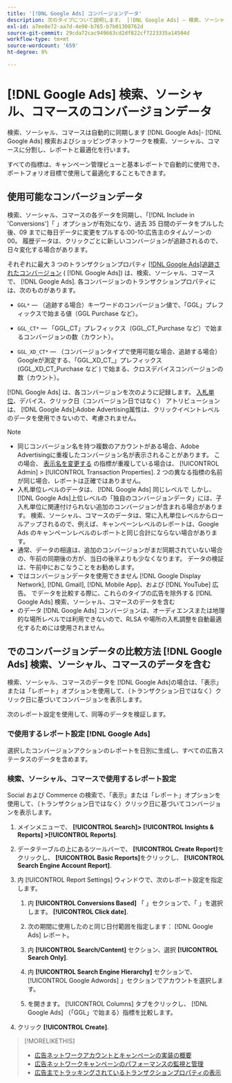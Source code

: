 ```yaml
---
title: '[!DNL Google Ads] コンバージョンデータ'
description: 次のタイプについて説明します。 [!DNL Google Ads] — 検索、ソーシャル、コマースで使用できるコンバージョンデータ。
exl-id: a7ee8e72-aa7d-4e90-b765-b7b01308762d
source-git-commit: 29cda72cac949663cd2df822cf7223335a14504d
workflow-type: tm+mt
source-wordcount: '659'
ht-degree: 0%

---
```


# [!DNL Google Ads] 検索、ソーシャル、コマースのコンバージョンデータ

検索、ソーシャル、コマースは自動的に同期します [!DNL Google Ads]- [!DNL Google Ads] 検索およびショッピングネットワークを検索、ソーシャル、コマースに分割し、レポートと最適化を行います。

すべての指標は、キャンペーン管理ビューと基本レポートで自動的に使用でき、ポートフォリオ目標で使用して最適化することもできます。

## 使用可能なコンバージョンデータ

検索、ソーシャル、コマースの各データを同期し、「[!DNL Include in 'Conversions']「 」オプションが有効になり、過去 35 日間のデータをプルした後、09 までに毎日データに変更をプルする:00-10:広告主のタイムゾーンの 00。 履歴データは、クリックごとに新しいコンバージョンが追跡されるので、日々変化する場合があります。

それぞれに最大 3 つのトランザクションプロパティ [[!DNL Google Ads]追跡されたコンバージョン](https://support.google.com/google-ads/answer/4677036) ( [!DNL Google Ads]) は、検索、ソーシャル、コマースで、 [!DNL Google Ads]. 各コンバージョンのトランザクションプロパティには、次のものがあります。

* `GGL*` — （追跡する場合）キーワードのコンバージョン値で、「GGL」プレフィックスで始まる値（GGL Purchase など）。

* `GGL_CT*` — 「GGL_CT」プレフィックス（GGL_CT_Purchase など）で始まるコンバージョンの数（カウント）。

* `GGL_XD_CT*` — （コンバージョンタイプで使用可能な場合、追跡する場合）Googleが測定する、「GGL_XD_CT_」プレフィックス (GGL_XD_CT_Purchase など ) で始まる、クロスデバイスコンバージョンの数（カウント）。

[!DNL Google Ads] は、各コンバージョンを次のように記録します。 [入札単位](/help/search-social-commerce/glossary.md#a-b)、デバイス、クリック日（コンバージョン日ではなく） アトリビューションは、 [!DNL Google Ads];Adobe Advertising属性は、クリックイベントレベルのデータを使用できないので、考慮されません。

>[!NOTE]
>
>* 同じコンバージョン名を持つ複数のアカウントがある場合、Adobe Advertisingに重複したコンバージョン名が表示されることがあります。 この場合、 [表示名を変更する](/help/search-social-commerce/admin/transaction-properties/transaction-property-edit-display-name.md) の指標が重複している場合は、 [!UICONTROL Admin] > [!UICONTROL Transaction Properties]. 2 つの異なる指標の名前が同じ場合、レポートは正確ではありません。
>* 入札単位レベルのデータは、 [!DNL Google Ads] 同じレベルで しかし、 [!DNL Google Ads]上位レベルの「独自のコンバージョンデータ」には、子入札単位に関連付けられない追加のコンバージョンが含まれる場合があります。 検索、ソーシャル、コマースのデータは、常に入札単位レベルからロールアップされるので、例えば、キャンペーンレベルのレポートは、Google Ads のキャンペーンレベルのレポートと同じ合計にならない場合があります。
>* 通常、データの相違は、追加のコンバージョンがまだ同期されていない場合の、午前の同期後の方が、当日の後半よりも少なくなります。 データの検証は、午前中におこなうことをお勧めします。
>* ではコンバージョンデータを使用できません [!DNL Google Display Network], [!DNL Gmail], [!DNL Mobile App]、および [!DNL YouTube] 広告。 でデータを比較する際に、これらのタイプの広告を除外する [!DNL Google Ads] 検索、ソーシャル、コマースのデータを含む
>* のデータ [!DNL Google Ads] コンバージョンは、オーディエンスまたは地理的な場所レベルでは利用できないので、RLSA や場所の入札調整を自動最適化するためには使用されません。

## でのコンバージョンデータの比較方法 [!DNL Google Ads] 検索、ソーシャル、コマースのデータを含む

検索、ソーシャル、コマースのデータを [!DNL Google Ads]の場合は、「表示」または「レポート」オプションを使用して、（トランザクション日ではなく）クリック日に基づいてコンバージョンを表示します。

次のレポート設定を使用して、同等のデータを検証します。

### で使用するレポート設定 [!DNL Google Ads]

選択したコンバージョンアクションのレポートを日別に生成し、すべての広告ステータスのデータを含めます。

<!-- 

1. In the main toolbar, select **[!DNL Reports] > [!DNL Report]**.

1. Select **[!DNL + Custom] > [!DNL Table]**.

1. From the left pane, specify the rows and columns in the report:
   
   1. Search for the **[!DNL Day]** field and it drag to the [!DNL Row] section.

   1. Search for the **[!DNL All conv].** field and it drag to the [!DNL Column] section.

   1. Search for the **[!DNL Conversion action]** field and it drag to the [!DNL Column] section.

1. In the report settings toolbar, select **[!DNL Filter] > [!DNL Ad status]**, and then select all boxes.

1. In the report settings toolbar, select **[!DNL Download] > [!DNL Excel .csv]**.

-->

### 検索、ソーシャル、コマースで使用するレポート設定

Social および Commerce の検索で、「表示」または「レポート」オプションを使用して、（トランザクション日ではなく）クリック日に基づいてコンバージョンを表示します。

1. メインメニューで、 **[!UICONTROL Search]> [!UICONTROL Insights & Reports] >[!UICONTROL Reports]**.

1. データテーブルの上にあるツールバーで、 **[!UICONTROL Create Report]**&#x200B;をクリックし、 **[!UICONTROL Basic Reports]**&#x200B;をクリックし、 **[!UICONTROL Search Engine Account Report]**.

1. 内 [!UICONTROL Report Settings] ウィンドウで、次のレポート設定を指定します。

   1. 内 **[!UICONTROL Conversions Based]** 「 」セクションで、「 」を選択します。 **[!UICONTROL Click date]**.

   1. 次の期間に使用したのと同じ日付範囲を指定します： [!DNL Google Ads] レポート。

   1. 内 **[!UICONTROL Search/Content]** セクション、選択 **[!UICONTROL Search Only]**.

   1. 内 **[!UICONTROL Search Engine Hierarchy]** セクションで、 [!UICONTROL Google Adwords] 」セクションでアカウントを選択します。

   1. を開きます。 [!UICONTROL Columns] タブをクリックし、 [!DNL Google Ads] （「GGL」で始まる）指標を比較します。

1. クリック **[!UICONTROL Create]**.

>[!MORELIKETHIS]
>
>* [広告ネットワークアカウントとキャンペーンの実装の概要](campaign-implemention-overview.md)
>* [広告ネットワークキャンペーンのパフォーマンスの監視と管理](monitor-performance-campaigns.md)
>* [広告主でトラッキングされているトランザクションプロパティの表示](/help/search-social-commerce/admin/transaction-properties/transaction-property-view-tracked.md)
